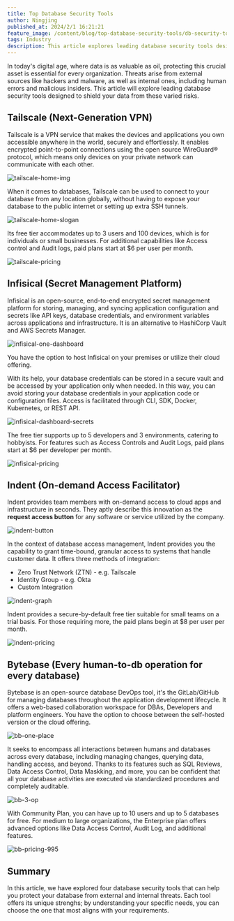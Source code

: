 ```yaml
---
title: Top Database Security Tools
author: Ningjing
published_at: 2024/2/1 16:21:21
feature_image: /content/blog/top-database-security-tools/db-security-tool-banner.webp
tags: Industry
description: This article explores leading database security tools designed to shield your data from varied risks.
---
```


In today's digital age, where data is as valuable as oil, protecting this crucial asset is essential for every organization. Threats arise from external sources like hackers and malware, as well as internal ones, including human errors and malicious insiders. This article will explore leading database security tools designed to shield your data from these varied risks.


## Tailscale (Next-Generation VPN)

Tailscale is a VPN service that makes the devices and applications you own accessible anywhere in the world, securely and effortlessly. It enables encrypted point-to-point connections using the open source WireGuard® protocol, which means only devices on your private network can communicate with each other.

![tailscale-home-img](/content/blog/top-database-security-tools/tailscale-home-img.webp)

When it comes to databases, Tailscale can be used to connect to your database from any location globally, without having to expose your database to the public internet or setting up extra SSH tunnels.

![tailscale-home-slogan](/content/blog/top-database-security-tools/tailscale-home-slogan.webp)

Its free tier accommodates up to 3 users and 100 devices, which is for individuals or small businesses. For additional capabilities like Access control and Audit logs, paid plans start at $6 per user per month.

![tailscale-pricing](/content/blog/top-database-security-tools/tailscale-pricing.webp)


## Infisical (Secret Management Platform)

Infisical is an open-source, end-to-end encrypted secret management platform for storing, managing, and syncing application configuration and secrets like API keys, database credentials, and environment variables across applications and infrastructure. It is an alternative to HashiCorp Vault and AWS Secrets Manager.

![infisical-one-dashboard](/content/blog/top-database-security-tools/infisical-one-dashboard.webp)

You have the option to host Infisical on your premises or utilize their cloud offering.

With its help, your database credentials can be stored in a secure vault and be accessed by your application only when needed. In this way, you can avoid storing your database credentials in your application code or configuration files. Access is facilitated through CLI, SDK, Docker, Kubernetes, or REST API.

![infisical-dashboard-secrets](/content/blog/top-database-security-tools/infisical-dashboard-secrets.webp)

The free tier supports up to 5 developers and 3 environments, catering to hobbyists. For features such as Access Controls and Audit Logs, paid plans start at $6 per developer per month.

![infisical-pricing](/content/blog/top-database-security-tools/infisical-pricing.webp)


## Indent (On-demand Access Facilitator)

Indent provides team members with on-demand access to cloud apps and infrastructure in seconds. They aptly describe this innovation as the **request access button** for any software or service utilized by the company.

![indent-button](/content/blog/top-database-security-tools/indent-button.webp)

In the context of database access management, Indent provides you the capability to grant time-bound, granular access to systems that handle customer data. It offers three methods of integration:

- Zero Trust Network (ZTN) - e.g. Tailscale
- Identity Group - e.g. Okta
- Custom Integration

![indent-graph](/content/blog/top-database-security-tools/indent-graph.webp)

Indent provides a secure-by-default free tier suitable for small teams on a trial basis. For those requiring more, the paid plans begin at $8 per user per month.

![indent-pricing](/content/blog/top-database-security-tools/indent-pricing.webp)

## Bytebase (Every human-to-db operation for every database)

Bytebase is an open-source database DevOps tool, it's the GitLab/GitHub for managing databases throughout the application development lifecycle. It offers a web-based collaboration workspace for DBAs, Developers and platform engineers. You have the option to choose between the self-hosted version or the cloud offering.

![bb-one-place](/content/blog/top-database-security-tools/bb-one-place.webp)

It seeks to encompass all interactions between humans and databases across every database, including managing changes, querying data, handling access, and beyond. Thanks to its features such as SQL Reviews, Data Access Control, Data Maskking, and more, you can be confident that all your database activities are executed via standardized procedures and completely auditable.

![bb-3-op](/content/blog/top-database-security-tools/bb-3-op.webp)

With Community Plan, you can have up to 10 users and up to 5 databases for free. For medium to large organizations, the Enterprise plan offers advanced options like Data Access Control, Audit Log, and additional features.

![bb-pricing-995](/content/blog/top-database-security-tools/bb-pricing-995.webp)

## Summary

In this article, we have explored four database security tools that can help you protect your database from external and internal threats. Each tool offers its unique strenghs; by understanding your specific needs, you can choose the one that most aligns with your requirements.